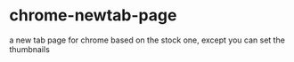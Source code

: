 # chrome-newtab-page
a new tab page for chrome based on the stock one, except you can set the thumbnails
